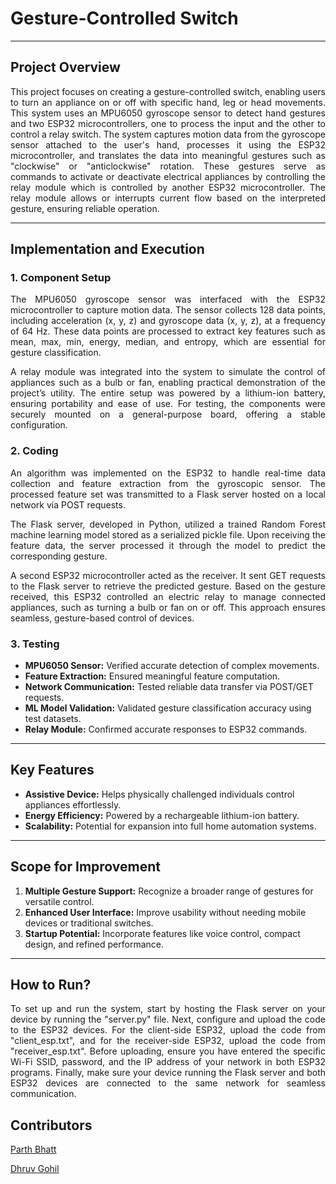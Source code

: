 # **Gesture-Controlled Switch**
---

## **Project Overview**
<p align="justify">
This project focuses on creating a gesture-controlled switch, enabling users to turn an
appliance on or off with specific hand, leg or head movements. This system uses an
MPU6050 gyroscope sensor to detect hand gestures and two ESP32 microcontrollers,
one to process the input and the other to control a relay switch.
The system captures motion data from the gyroscope sensor attached to the user's
hand, processes it using the ESP32 microcontroller, and translates the data into
meaningful gestures such as "clockwise" or "anticlockwise" rotation. These gestures
serve as commands to activate or deactivate electrical appliances by controlling the
relay module which is controlled by another ESP32 microcontroller. The relay module
allows or interrupts current flow based on the interpreted gesture, ensuring reliable
operation.
</p>

---

## **Implementation and Execution**

### **1. Component Setup**

<p align = 'justify'>The MPU6050 gyroscope sensor was interfaced with the ESP32
microcontroller to capture motion data. The sensor collects 128 data
points, including acceleration (x, y, z) and gyroscope data (x, y, z), at a
frequency of 64 Hz. These data points are processed to extract key
features such as mean, max, min, energy, median, and entropy, which are
essential for gesture classification.</p>

<p align = 'justify'> A relay module was integrated into the system to simulate the control of
appliances such as a bulb or fan, enabling practical demonstration of the
project’s utility. The entire setup was powered by a lithium-ion battery,
ensuring portability and ease of use. For testing, the components were
securely mounted on a general-purpose board, offering a stable
configuration.</p>
   
### **2. Coding**

<p align = 'justify'>
An algorithm was implemented on the ESP32 to handle real-time data
collection and feature extraction from the gyroscopic sensor. The
processed feature set was transmitted to a Flask server hosted on a local
network via POST requests.
</p>

<p align = 'justify'>
  The Flask server, developed in Python, utilized a trained Random Forest
machine learning model stored as a serialized pickle file. Upon receiving
the feature data, the server processed it through the model to predict the
corresponding gesture.
</p>

<p align = 'justify'>
A second ESP32 microcontroller acted as the receiver. It sent GET
requests to the Flask server to retrieve the predicted gesture. Based on
the gesture received, this ESP32 controlled an electric relay to manage
connected appliances, such as turning a bulb or fan on or off. This
approach ensures seamless, gesture-based control of devices.
</p>

### **3. Testing**
- **MPU6050 Sensor:** Verified accurate detection of complex movements.  
- **Feature Extraction:** Ensured meaningful feature computation.  
- **Network Communication:** Tested reliable data transfer via POST/GET requests.  
- **ML Model Validation:** Validated gesture classification accuracy using test datasets.  
- **Relay Module:** Confirmed accurate responses to ESP32 commands.

---

## **Key Features**
- **Assistive Device:** Helps physically challenged individuals control appliances effortlessly.  
- **Energy Efficiency:** Powered by a rechargeable lithium-ion battery.  
- **Scalability:** Potential for expansion into full home automation systems.

---

## **Scope for Improvement**
1. **Multiple Gesture Support:** Recognize a broader range of gestures for versatile control.  
2. **Enhanced User Interface:** Improve usability without needing mobile devices or traditional switches.  
3. **Startup Potential:** Incorporate features like voice control, compact design, and refined performance.

---

## **How to Run?**
<p align = 'justify'>
To set up and run the system, start by hosting the Flask server on your device by running the "server.py" file. Next, configure and upload the code to the ESP32 devices. For the client-side ESP32, upload the code from "client_esp.txt", and for the receiver-side ESP32, upload the code from "receiver_esp.txt". Before uploading, ensure you have entered the specific Wi-Fi SSID, password, and the IP address of your network in both ESP32 programs. Finally, make sure your device running the Flask server and both ESP32 devices are connected to the same network for seamless communication.
</p>

## **Contributors**
[Parth Bhatt](https://github.com/PARTH566DA)

[Dhruv Gohil](https://github.com/Dhruvgohil07)
